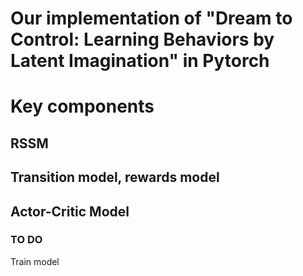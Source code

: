 # Our implementation of "Dream to Control: Learning Behaviors by Latent Imagination" in Pytorch


# Key components

## RSSM

## Transition model, rewards model
## Actor-Critic Model



### TO DO
Train model
